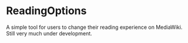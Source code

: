 ReadingOptions
==============

A simple tool for users to change their reading experience on MediaWiki. Still very much under development.
